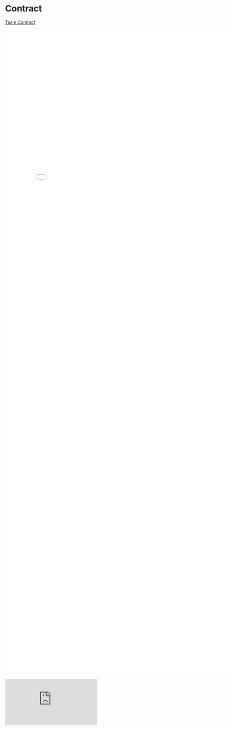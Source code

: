 # Contract

[Team Contract](/Contract/ECE%203400%20Team%2019%20Contract_V1.pdf)

<embed src="/Contract/ECE%203400%20Team%2019%20Contract_V1.pdf" width="800px" height="2100px" />
 
 <object data="
https://github.com/ECE3400Team19/ECE3400Team19.github.io/blob/master/Contract/ECE%203400%20Team%2019%20Contract_V1.pdf" type="application/pdf" width="700px" height="700px">
    <embed src="
https://github.com/ECE3400Team19/ECE3400Team19.github.io/blob/master/Contract/ECE%203400%20Team%2019%20Contract_V1.pdf">
    </embed>
</object>
